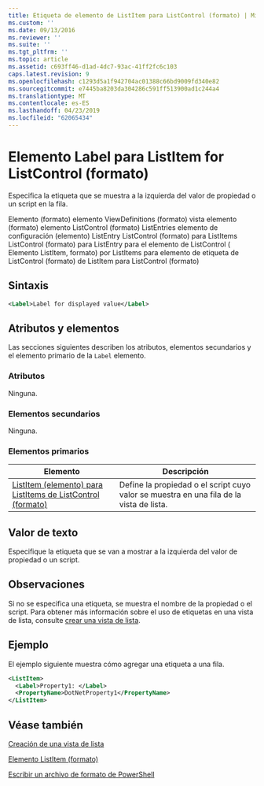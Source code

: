 ```yaml
---
title: Etiqueta de elemento de ListItem para ListControl (formato) | Microsoft Docs
ms.custom: ''
ms.date: 09/13/2016
ms.reviewer: ''
ms.suite: ''
ms.tgt_pltfrm: ''
ms.topic: article
ms.assetid: c693ff46-d1ad-4dc7-93ac-41ff2fc6c103
caps.latest.revision: 9
ms.openlocfilehash: c1293d5a1f942704ac01388c66bd9009fd340e82
ms.sourcegitcommit: e7445ba8203da304286c591ff513900ad1c244a4
ms.translationtype: MT
ms.contentlocale: es-ES
ms.lasthandoff: 04/23/2019
ms.locfileid: "62065434"
---
```

# <a name="label-element-for-listitem-for-listcontrol-format"></a>Elemento Label para ListItem for ListControl (formato)

Especifica la etiqueta que se muestra a la izquierda del valor de propiedad o un script en la fila.

Elemento (formato) elemento ViewDefinitions (formato) vista elemento (formato) elemento ListControl (formato) ListEntries elemento de configuración (elemento) ListEntry ListControl (formato) para ListItems ListControl (formato) para ListEntry para el elemento de ListControl ( Elemento ListItem, formato) por ListItems para elemento de etiqueta de ListControl (formato) de ListItem para ListControl (formato)

## <a name="syntax"></a>Sintaxis

```xml
<Label>Label for displayed value</Label>
```

## <a name="attributes-and-elements"></a>Atributos y elementos

Las secciones siguientes describen los atributos, elementos secundarios y el elemento primario de la `Label` elemento.

### <a name="attributes"></a>Atributos

Ninguna.

### <a name="child-elements"></a>Elementos secundarios

Ninguna.

### <a name="parent-elements"></a>Elementos primarios

|Elemento|Descripción|
|-------------|-----------------|
|[ListItem (elemento) para ListItems de ListControl (formato)](./listitem-element-for-listitems-for-listcontrol-format.md)|Define la propiedad o el script cuyo valor se muestra en una fila de la vista de lista.|

## <a name="text-value"></a>Valor de texto

Especifique la etiqueta que se van a mostrar a la izquierda del valor de propiedad o un script.

## <a name="remarks"></a>Observaciones

Si no se especifica una etiqueta, se muestra el nombre de la propiedad o el script. Para obtener más información sobre el uso de etiquetas en una vista de lista, consulte [crear una vista de lista](./creating-a-list-view.md).

## <a name="example"></a>Ejemplo

El ejemplo siguiente muestra cómo agregar una etiqueta a una fila.

```xml
<ListItem>
  <Label>Property1: </Label>
  <PropertyName>DotNetProperty1</PropertyName>
</ListItem>

```

## <a name="see-also"></a>Véase también

[Creación de una vista de lista](./creating-a-list-view.md)

[Elemento ListItem (formato)](./listitem-element-for-listitems-for-listcontrol-format.md)

[Escribir un archivo de formato de PowerShell](./writing-a-powershell-formatting-file.md)

